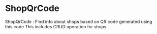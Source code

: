 # ShopQrCode
ShopQrCode : Find info about shops based on QR code generated using this code
This includes CRUD operation for shops 


